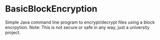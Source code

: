 # BasicBlockEncryption

Simple Java command line program to encrypt/decrypt files using a block encrpytion. Note: This is not secure or safe in any way, just a university project.
